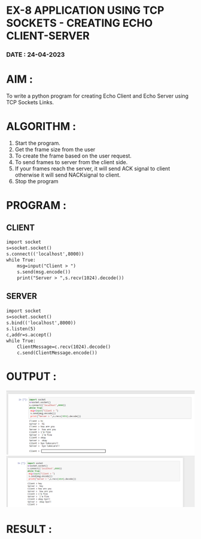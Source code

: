 # EX-8 APPLICATION USING TCP SOCKETS - CREATING ECHO CLIENT-SERVER

### DATE : 24-04-2023

# AIM :

To write a python program for creating Echo Client and Echo Server using TCP
Sockets Links.


# ALGORITHM :
1. Start the program.
2. Get the frame size from the user
3. To create the frame based on the user request.
4. To send frames to server from the client side.
5. If your frames reach the server, it will send ACK signal to client otherwise it will
send NACKsignal to client.
6. Stop the program

# PROGRAM :
## CLIENT
~~~
import socket
s=socket.socket()
s.connect(('localhost',8000))
while True:
    msg=input("Client > ")
    s.send(msg.encode())
    print("Server > ",s.recv(1024).decode())
~~~
## SERVER
~~~
import socket
s=socket.socket()
s.bind(('localhost',8000))
s.listen(5)
c,addr=s.accept()
while True:
    ClientMessage=c.recv(1024).decode()
    c.send(ClientMessage.encode())
~~~
# OUTPUT :

![p](exp5clientop.png)
![p](exp5op.png)

# RESULT :
